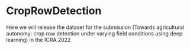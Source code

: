 # CropRowDetection

Here we will release the dataset for the submission (Towards agricultural autonomy: crop row detection under varying field conditions using deep learning) in the ICRA 2022 

